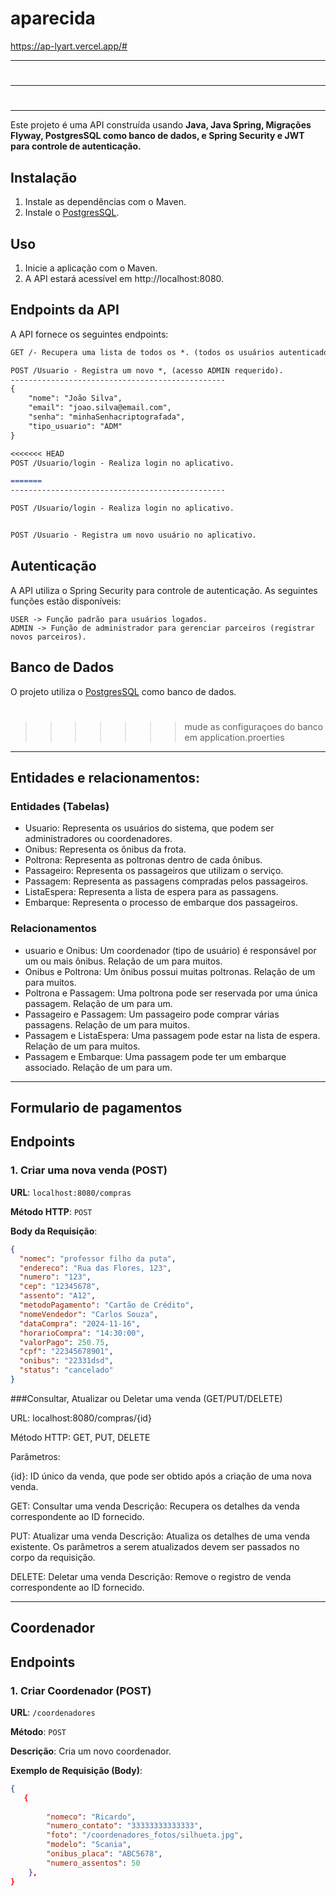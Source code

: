 # aparecida

https://ap-lyart.vercel.app/#

-----------------------------------------------------------------------------------------------------------------
#
-----------------------------------------------------------------------------------------------------------------
#
---------------------------------------------------------------------------------------------------------------

Este projeto é uma API construída usando **Java, Java Spring, Migrações Flyway, PostgresSQL como banco de dados, e Spring Security e JWT para controle de autenticação.**

## Instalação

1. Instale as dependências com o Maven.
2. Instale o [PostgresSQL](https://www.postgresql.org/).

## Uso

1. Inicie a aplicação com o Maven.
2. A API estará acessível em http://localhost:8080.

## Endpoints da API
A API fornece os seguintes endpoints:

```markdown
GET /- Recupera uma lista de todos os *. (todos os usuários autenticados)

POST /Usuario - Registra um novo *, (acesso ADMIN requerido).
------------------------------------------------
{
    "nome": "João Silva",
    "email": "joao.silva@email.com",
    "senha": "minhaSenhacriptografada",
    "tipo_usuario": "ADM"
}

<<<<<<< HEAD
POST /Usuario/login - Realiza login no aplicativo.

=======
------------------------------------------------

POST /Usuario/login - Realiza login no aplicativo.


POST /Usuario - Registra um novo usuário no aplicativo.
```

## Autenticação
A API utiliza o Spring Security para controle de autenticação. As seguintes funções estão disponíveis:

```
USER -> Função padrão para usuários logados.
ADMIN -> Função de administrador para gerenciar parceiros (registrar novos parceiros).
```
## Banco de Dados
O projeto utiliza o [PostgresSQL](https://www.postgresql.org/) como banco de dados.
#
>>>>>>> mude as configuraçoes do banco em application.proerties
---------------------------------------------------------------------------------------------------------------


## Entidades e relacionamentos:

### Entidades (Tabelas)
- Usuario: Representa os usuários do sistema, que podem ser administradores ou coordenadores.
- Onibus: Representa os ônibus da frota.
- Poltrona: Representa as poltronas dentro de cada ônibus.
- Passageiro: Representa os passageiros que utilizam o serviço.
- Passagem: Representa as passagens compradas pelos passageiros.
- ListaEspera: Representa a lista de espera para as passagens.
- Embarque: Representa o processo de embarque dos passageiros.
### Relacionamentos
- usuario e Onibus: Um coordenador (tipo de usuário) é responsável por um ou mais ônibus. Relação de um para muitos.
- Onibus e Poltrona: Um ônibus possui muitas poltronas. Relação de um para muitos.
- Poltrona e Passagem: Uma poltrona pode ser reservada por uma única passagem. Relação de um para um.
- Passageiro e Passagem: Um passageiro pode comprar várias passagens. Relação de um para muitos.
- Passagem e ListaEspera: Uma passagem pode estar na lista de espera. Relação de um para muitos.
- Passagem e Embarque: Uma passagem pode ter um embarque associado. Relação de um para um.



---------------------------------------------------------------------------------------------------------------



## Formulario de pagamentos


## Endpoints

### **1. Criar uma nova venda (POST)**

**URL**: `localhost:8080/compras`

**Método HTTP**: `POST`

**Body da Requisição**:

```json
{
  "nomec": "professor filho da puta",
  "endereco": "Rua das Flores, 123",
  "numero": "123",
  "cep": "12345678",
  "assento": "A12",
  "metodoPagamento": "Cartão de Crédito",
  "nomeVendedor": "Carlos Souza",
  "dataCompra": "2024-11-16",
  "horarioCompra": "14:30:00",
  "valorPago": 250.75,
  "cpf": "22345678901",
  "onibus": "22331dsd",
  "status": "cancelado"
}
```


###Consultar, Atualizar ou Deletar uma venda (GET/PUT/DELETE)


URL: localhost:8080/compras/{id}

Método HTTP: GET, PUT, DELETE

Parâmetros:

{id}: ID único da venda, que pode ser obtido após a criação de uma nova venda.

GET: Consultar uma venda
Descrição: Recupera os detalhes da venda correspondente ao ID fornecido.

PUT: Atualizar uma venda
Descrição: Atualiza os detalhes de uma venda existente. Os parâmetros a serem atualizados devem ser passados no corpo da requisição.

DELETE: Deletar uma venda
Descrição: Remove o registro de venda correspondente ao ID fornecido.


------------------------------------------------------------------------------------

## Coordenador

## Endpoints

### 1. **Criar Coordenador (POST)**

**URL**: `/coordenadores`

**Método**: `POST`

**Descrição**: Cria um novo coordenador.

**Exemplo de Requisição (Body)**:

```json
{
   {
        
        "nomeco": "Ricardo",
        "numero_contato": "33333333333333",
        "foto": "/coordenadores_fotos/silhueta.jpg",
        "modelo": "Scania",
        "onibus_placa": "ABC5678",
        "numero_assentos": 50
    },
}

